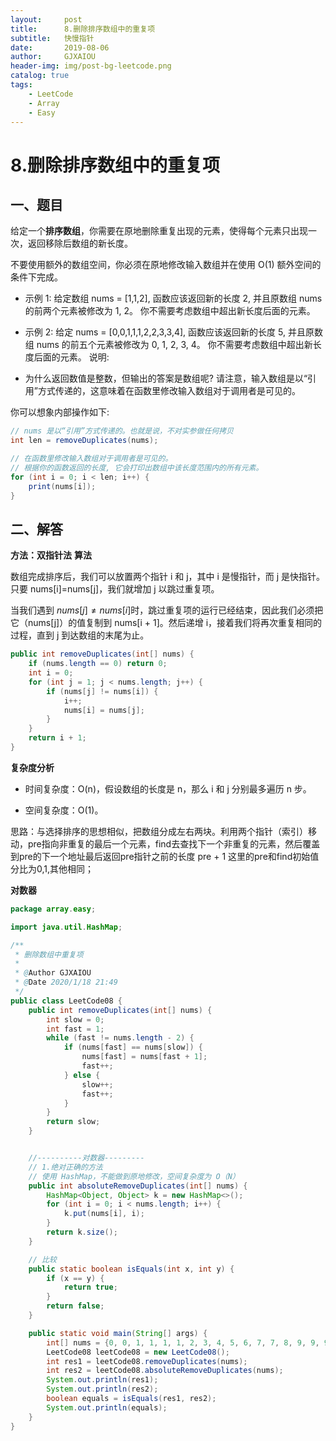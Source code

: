 ```yaml
---
layout:     post
title:      8.删除排序数组中的重复项
subtitle:   快慢指针
date:       2019-08-06
author:     GJXAIOU
header-img: img/post-bg-leetcode.png
catalog: true
tags:
    - LeetCode
    - Array
    - Easy 
---
```



# 8.删除排序数组中的重复项

## 一、题目

给定一个**排序数组**，你需要在原地删除重复出现的元素，使得每个元素只出现一次，返回移除后数组的新长度。

不要使用额外的数组空间，你必须在原地修改输入数组并在使用 O(1) 额外空间的条件下完成。

- 示例 1:
给定数组 nums = [1,1,2], 
函数应该返回新的长度 2, 并且原数组 nums 的前两个元素被修改为 1, 2。 
你不需要考虑数组中超出新长度后面的元素。

- 示例 2:
给定 nums = [0,0,1,1,1,2,2,3,3,4],
函数应该返回新的长度 5, 并且原数组 nums 的前五个元素被修改为 0, 1, 2, 3, 4。
你不需要考虑数组中超出新长度后面的元素。
说明:

- 为什么返回数值是整数，但输出的答案是数组呢?
请注意，输入数组是以“引用”方式传递的，这意味着在函数里修改输入数组对于调用者是可见的。

你可以想象内部操作如下:
```java
// nums 是以“引用”方式传递的。也就是说，不对实参做任何拷贝
int len = removeDuplicates(nums);

// 在函数里修改输入数组对于调用者是可见的。
// 根据你的函数返回的长度, 它会打印出数组中该长度范围内的所有元素。
for (int i = 0; i < len; i++) {
    print(nums[i]);
}
```




## 二、解答

**方法：双指针法**
**算法**

数组完成排序后，我们可以放置两个指针 i 和 j，其中 i 是慢指针，而 j 是快指针。只要 nums[i]=nums[j]，我们就增加 j 以跳过重复项。

当我们遇到 $nums[j] \neq nums[i]$时，跳过重复项的运行已经结束，因此我们必须把它（nums[j]）的值复制到 nums[i + 1]。然后递增 i，接着我们将再次重复相同的过程，直到 j 到达数组的末尾为止。

```java
public int removeDuplicates(int[] nums) {
    if (nums.length == 0) return 0;
    int i = 0;
    for (int j = 1; j < nums.length; j++) {
        if (nums[j] != nums[i]) {
            i++;
            nums[i] = nums[j];
        }
    }
    return i + 1;
}
```

**复杂度分析**

- 时间复杂度：O(n)，假设数组的长度是 n，那么 i 和 j 分别最多遍历 n 步。

- 空间复杂度：O(1)。



思路：与选择排序的思想相似，把数组分成左右两块。利用两个指针（索引）移动，pre指向非重复的最后一个元素，find去查找下一个非重复的元素，然后覆盖到pre的下一个地址最后返回pre指针之前的长度 pre + 1
这里的pre和find初始值分比为0,1,其他相同；



**对数器**

```java
package array.easy;

import java.util.HashMap;

/**
 * 删除数组中重复项
 *
 * @Author GJXAIOU
 * @Date 2020/1/18 21:49
 */
public class LeetCode08 {
    public int removeDuplicates(int[] nums) {
        int slow = 0;
        int fast = 1;
        while (fast != nums.length - 2) {
            if (nums[fast] == nums[slow]) {
                nums[fast] = nums[fast + 1];
                fast++;
            } else {
                slow++;
                fast++;
            }
        }
        return slow;
    }


    //----------对数器---------
    // 1.绝对正确的方法
    // 使用 HashMap，不能做到原地修改，空间复杂度为 O（N）
    public int absoluteRemoveDuplicates(int[] nums) {
        HashMap<Object, Object> k = new HashMap<>();
        for (int i = 0; i < nums.length; i++) {
            k.put(nums[i], i);
        }
        return k.size();
    }

    // 比较
    public static boolean isEquals(int x, int y) {
        if (x == y) {
            return true;
        }
        return false;
    }

    public static void main(String[] args) {
        int[] nums = {0, 0, 1, 1, 1, 1, 2, 3, 4, 5, 6, 7, 7, 8, 9, 9, 9, 10};
        LeetCode08 leetCode08 = new LeetCode08();
        int res1 = leetCode08.removeDuplicates(nums);
        int res2 = leetCode08.absoluteRemoveDuplicates(nums);
        System.out.println(res1);
        System.out.println(res2);
        boolean equals = isEquals(res1, res2);
        System.out.println(equals);
    }
}

```

